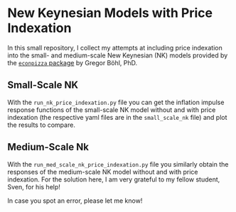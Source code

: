 # New Keynesian Models with Price Indexation
In this small repository, I collect my attempts at including price indexation into the small- and medium-scale New Keynesian (NK) models provided by the [`econpizza` package](https://github.com/gboehl/econpizza) by Gregor Böhl, PhD.

## Small-Scale NK 
With the `run_nk_price_indexation.py` file you can get the inflation impulse response functions of the small-scale NK model without and with price indexation (the respective yaml files are in the `small_scale_nk` file) and plot the results to compare.

## Medium-Scale Nk
With the `run_med_scale_nk_price_indexation.py` file you similarly obtain the responses of the medium-scale NK model without and with price indexation. For the solution here, I am very grateful to my fellow student, Sven, for his help!

In case you spot an error, please let me know!
